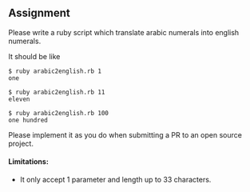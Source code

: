 ## Assignment

Please write a ruby script which translate arabic numerals into english numerals.

It should be like

```
$ ruby arabic2english.rb 1
one

$ ruby arabic2english.rb 11
eleven

$ ruby arabic2english.rb 100
one hundred
```
Please implement it as you do when submitting a PR to an open source project.


#### Limitations:
- It only accept 1 parameter and length up to 33 characters.